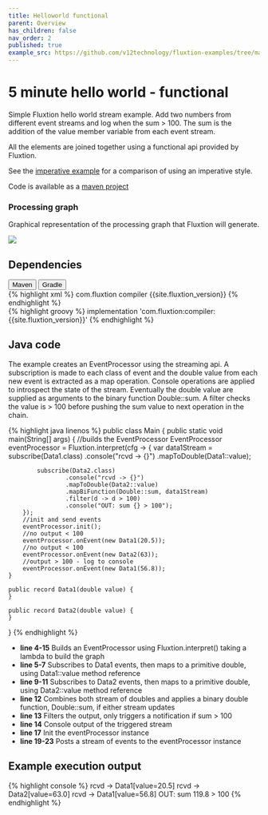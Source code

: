```yaml
---
title: Helloworld functional
parent: Overview
has_children: false
nav_order: 2
published: true
example_src: https://github.com/v12technology/fluxtion-examples/tree/main/functional-helloworld/src/main/java/com/fluxtion/example/functional/helloworld
---
```


# 5 minute hello world - functional

Simple Fluxtion hello world stream example. Add two numbers from different event streams and log when the sum > 100.
The sum is the addition of the value member variable from each event stream.

All the elements are joined together using a functional api provided by Fluxtion. 

See the [imperative example](helloworld_imperative.html) for a comparison of using an imperative style.

Code is available as a [maven project]({{page.example_src}})

### Processing graph

Graphical representation of the processing graph that Fluxtion will generate.

![](../../images/helloworld_eventstream.png)

## Dependencies

<div class="tab">
  <button class="tablinks" onclick="openTab(event, 'Maven')" id="defaultOpen">Maven</button>
  <button class="tablinks" onclick="openTab(event, 'Gradle')">Gradle</button>
</div>
<div id="Maven" class="tabcontent">
<div markdown="1">
{% highlight xml %}
    <dependencies>
        <dependency>
            <groupId>com.fluxtion</groupId>
            <artifactId>compiler</artifactId>
            <version>{{site.fluxtion_version}}</version>
        </dependency>
    </dependencies>
{% endhighlight %}
</div>
</div>
<div id="Gradle" class="tabcontent">
<div markdown="1">
{% highlight groovy %}
implementation 'com.fluxtion:compiler:{{site.fluxtion_version}}'
{% endhighlight %}
</div>
</div>

## Java code

The example creates an EventProcessor using the streaming api. A subscription is made to
each class of event and the double value from each new event is extracted as a map operation.
Console operations are applied to introspect the state of the stream. Eventually the double value are supplied as
arguments to the binary function Double::sum. A filter checks the value is > 100 before pushing the sum value to 
next operation in the chain.


{% highlight java linenos %}
public class Main {
    public static void main(String[] args) {
        //builds the EventProcessor
        EventProcessor eventProcessor = Fluxtion.interpret(cfg -> {
            var data1Stream = subscribe(Data1.class)
                    .console("rcvd -> {}")
                    .mapToDouble(Data1::value);

            subscribe(Data2.class)
                    .console("rcvd -> {}")
                    .mapToDouble(Data2::value)
                    .mapBiFunction(Double::sum, data1Stream)
                    .filter(d -> d > 100)
                    .console("OUT: sum {} > 100");
        });
        //init and send events
        eventProcessor.init();
        //no output < 100
        eventProcessor.onEvent(new Data1(20.5));
        //no output < 100
        eventProcessor.onEvent(new Data2(63));
        //output > 100 - log to console
        eventProcessor.onEvent(new Data1(56.8));
    }

    public record Data1(double value) {
    }

    public record Data2(double value) {
    }
}
{% endhighlight %}

- **line 4-15** Builds an EventProcessor using Fluxtion.interpret() taking a lambda to build the graph
- **line 5-7** Subscribes to Data1 events, then maps to a primitive double, using Data1::value method reference
- **line 9-11** Subscribes to Data2 events, then maps to a primitive double, using Data2::value method reference
- **line 12** Combines both stream of doubles and applies a binary double function, Double::sum, if either stream updates
- **line 13** Filters the output, only triggers a notification if sum > 100
- **line 14** Console output of the triggered stream
- **line 17** Init the eventProcessor instance
- **line 19-23** Posts a stream of events to the eventProcessor instance

## Example execution output

{% highlight console %}
rcvd -> Data1[value=20.5]
rcvd -> Data2[value=63.0]
rcvd -> Data1[value=56.8]
OUT: sum 119.8 > 100
{% endhighlight %}


<script>
document.getElementById("defaultOpen").click();
</script>
